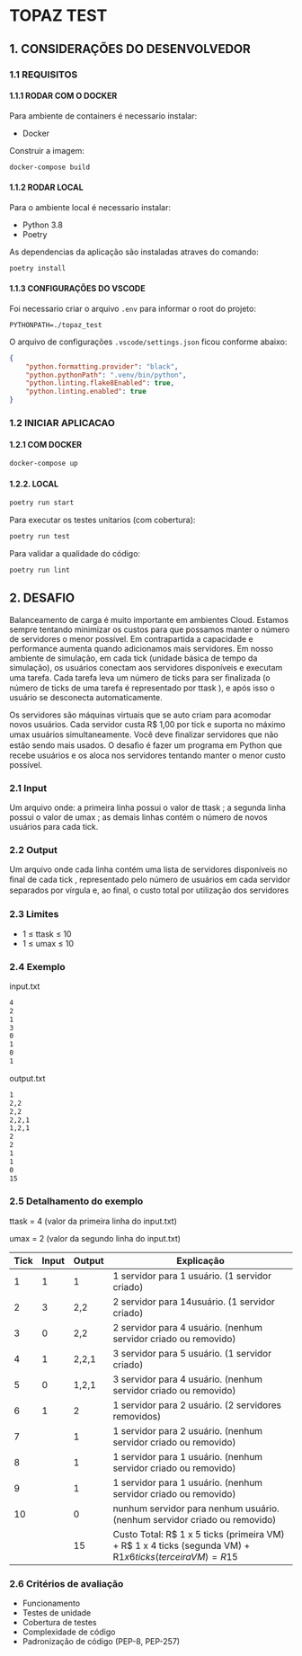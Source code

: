 # TOPAZ TEST

## 1. CONSIDERAÇÕES DO DESENVOLVEDOR

### 1.1 REQUISITOS

#### 1.1.1 RODAR COM O DOCKER

Para ambiente de containers é necessario instalar:
- Docker

Construir a imagem:
```bash
docker-compose build
```
#### 1.1.2 RODAR LOCAL

Para o ambiente local é necessario instalar:
- Python 3.8
- Poetry

As dependencias da aplicação são instaladas atraves do comando:
```bash
poetry install
```

#### 1.1.3 CONFIGURAÇÕES DO VSCODE

Foi necessario criar o arquivo `.env` para informar o root do projeto:   
```
PYTHONPATH=./topaz_test
```

O arquivo de configurações `.vscode/settings.json` ficou conforme abaixo:
```JSON
{
    "python.formatting.provider": "black",
    "python.pythonPath": ".venv/bin/python",
    "python.linting.flake8Enabled": true,
    "python.linting.enabled": true
}
```

### 1.2 INICIAR APLICACAO

#### 1.2.1 COM DOCKER
```bash
docker-compose up
```

#### 1.2.2. LOCAL
```bash
poetry run start
```
Para executar os testes unitarios (com cobertura):
```bash
poetry run test
```
Para validar a qualidade do código:

```bash
poetry run lint
```


## 2. DESAFIO 

Balanceamento de carga é muito importante em ambientes Cloud. Estamos sempre tentando minimizar os custos para que possamos manter o número de servidores o menor possível. Em contrapartida a capacidade e performance aumenta quando adicionamos mais servidores. Em nosso ambiente de simulação, em cada tick  (unidade básica de tempo da simulação), os usuários conectam aos servidores disponíveis e executam uma tarefa. Cada tarefa leva um número de ticks para ser ﬁnalizada (o número de ticks de uma tarefa é representado por ttask ), e após isso o usuário se desconecta automaticamente.

Os servidores são máquinas virtuais que se auto criam para acomodar novos usuários. Cada servidor custa R$ 1,00 por tick e suporta no máximo umax usuários simultaneamente. Você deve ﬁnalizar servidores que não estão sendo mais usados. O desaﬁo é fazer um programa em Python que recebe usuários e os aloca nos servidores tentando manter o menor custo possível.

### 2.1 Input 

Um arquivo onde: a primeira linha possui o valor de ttask ;
a segunda linha possui o valor de umax ;
as demais linhas contém o número de novos usuários para cada tick.

### 2.2 Output 

Um arquivo onde cada linha contém uma lista de servidores disponíveis no ﬁnal de cada tick , representado pelo número de usuários em cada servidor separados por vírgula e, ao ﬁnal, o custo total por utilização dos servidores

### 2.3 Limites 

- 1 ≤ ttask ≤ 10
- 1 ≤ umax ≤ 10

### 2.4 Exemplo 

input.txt
```txt
4
2
1
3
0
1
0
1
```

output.txt
```txt
1
2,2
2,2
2,2,1
1,2,1
2
2
1
1
0
15
```

### 2.5 Detalhamento do exemplo 

ttask = 4 (valor da primeira linha do input.txt)

umax = 2 (valor da segundo linha do input.txt)

| Tick | Input | Output | Explicação |
| ----- | ----- | ------ | ---------- |
| 1 | 1 | 1 | 1 servidor para 1 usuário. (1 servidor criado)
| 2 | 3 | 2,2 | 2 servidor para 14usuário. (1 servidor criado)
| 3 | 0 | 2,2 | 2 servidor para 4 usuário. (nenhum servidor criado ou removido)
| 4 | 1 | 2,2,1 | 3 servidor para 5 usuário. (1 servidor criado)
| 5 | 0 | 1,2,1 | 3 servidor para 4 usuário. (nenhum servidor criado ou removido)
| 6 | 1 | 2 | 1 servidor para 2 usuário. (2 servidores removidos)
| 7 | | 1 | 1 servidor para 2 usuário. (nenhum servidor criado ou removido)
| 8 | | 1 | 1 servidor para 1 usuário. (nenhum servidor criado ou removido)
| 9 | | 1 | 1 servidor para 1 usuário. (nenhum servidor criado ou removido)
| 10 | | 0 | nunhum servidor para nenhum usuário. (nenhum servidor criado ou removido)
| | | 15 | Custo Total: R$ 1 x 5 ticks (primeira VM) + R$ 1 x 4 ticks (segunda VM) + R$1 x 6 ticks (terceira VM) = R$15

### 2.6 Critérios de avaliação 

- Funcionamento
- Testes de unidade
- Cobertura de testes
- Complexidade de código
- Padronização de código (PEP-8, PEP-257)
